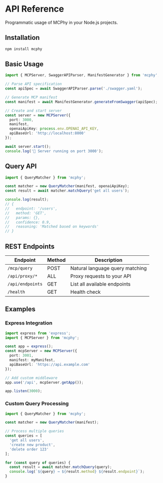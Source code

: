# API Reference

Programmatic usage of MCPhy in your Node.js projects.

## Installation

```bash
npm install mcphy
```

## Basic Usage

```typescript
import { MCPServer, SwaggerAPIParser, ManifestGenerator } from 'mcphy';

// Parse API specification
const apiSpec = await SwaggerAPIParser.parse('./swagger.yaml');

// Generate MCP manifest
const manifest = await ManifestGenerator.generateFromSwagger(apiSpec);

// Create and start server
const server = new MCPServer({
  port: 3000,
  manifest,
  openaiApiKey: process.env.OPENAI_API_KEY,
  apiBaseUrl: 'http://localhost:8000'
});

await server.start();
console.log('🚀 Server running on port 3000');
```

## Query API

```typescript
import { QueryMatcher } from 'mcphy';

const matcher = new QueryMatcher(manifest, openaiApiKey);
const result = await matcher.matchQuery('get all users');

console.log(result);
// {
//   endpoint: '/users',
//   method: 'GET',
//   params: {},
//   confidence: 0.9,
//   reasoning: 'Matched based on keywords'
// }
```

## REST Endpoints

| Endpoint | Method | Description |
|----------|--------|-------------|
| `/mcp/query` | POST | Natural language query matching |
| `/api/proxy/*` | ALL | Proxy requests to your API |
| `/api/endpoints` | GET | List all available endpoints |
| `/health` | GET | Health check |

## Examples

### Express Integration

```typescript
import express from 'express';
import { MCPServer } from 'mcphy';

const app = express();
const mcpServer = new MCPServer({
  port: 3001,
  manifest: myManifest,
  apiBaseUrl: 'https://api.example.com'
});

// Add custom middleware
app.use('/api', mcpServer.getApp());

app.listen(3000);
```

### Custom Query Processing

```typescript
import { QueryMatcher } from 'mcphy';

const matcher = new QueryMatcher(manifest);

// Process multiple queries
const queries = [
  'get all users',
  'create new product',
  'delete order 123'
];

for (const query of queries) {
  const result = await matcher.matchQuery(query);
  console.log(`${query} → ${result.method} ${result.endpoint}`);
}
```
